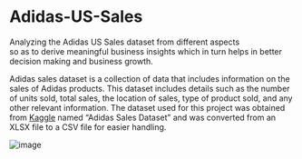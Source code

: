 # Adidas-US-Sales
Analyzing the Adidas US Sales dataset from different aspects   
so as to derive meaningful business insights which in turn helps in better decision making and business growth.


Adidas sales dataset is a collection of data that includes information on the sales of Adidas products. This dataset includes details such as the number of units sold, total sales, the location of sales, type of product sold, and any other relevant information.
The dataset used for this project was obtained from [Kaggle](https://www.kaggle.com/datasets/heemalichaudhari/adidas-sales-dataset) named “Adidas Sales Dataset” and was converted from an XLSX file to a CSV file for easier handling. 

![image](https://github.com/abdulrhmannassef/Adidas-US-Sales/assets/57845488/bf319b0d-2414-437e-83a1-3e601a5eab33)
